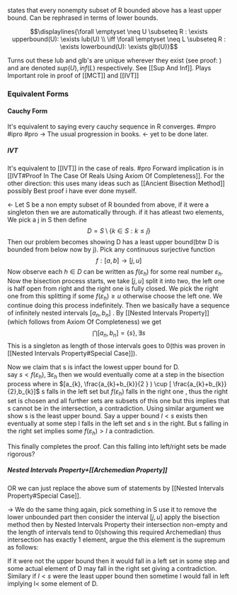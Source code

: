 states that every nonempty subset of R bounded above has a least upper bound. Can be rephrased in terms of lower bounds.

$$\displaylines{\forall \emptyset \neq U \subseteq R : \exists upperbound(U): \exists lub(U) \\ \iff \forall \emptyset \neq L \subseteq R : \exists lowerbound(U): \exists glb(U)}$$

Turns out these lub and glb's are unique wherever they exist (see proof: ) and are denoted $sup(U),inf(L)$ respectively. See [[Sup And Inf]]. Plays Important role in proof of [[MCT]] and [[IVT]]

### Equivalent Forms

#### Cauchy Form
It's equivalent to saying every cauchy sequence in R converges. #mpro #ipro #pro 
-> The usual progression in books.
<- yet to be done later.

##### IVT
It's equivalent to [[IVT]] in the case of reals. 
#pro Forward implication is in [[IVT#Proof In The Case Of Reals Using Axiom Of Completeness]].
For the other direction: this uses many ideas such as [[Ancient Bisection Method]] possibly Best proof i have ever done myself.

<- Let S be a non empty subset of R bounded from above, if it were a singleton then we are automatically through. if it has atleast two elements, We pick a j in S then define
$$
D = S \setminus \{ k \in S : k \leq j \}
$$
Then our problem becomes showing D has a least upper bound(btw D is bounded from below now by j). Pick any continuous surjective function
$$
f : [a,b] \to [j,u]
$$
Now observe each $h \in D$ can be written as $f(\varepsilon_{h})$ for some real number $\varepsilon_{h}$. Now the bisection process starts, we take $[j,u]$ split it into two, the left one is half open from right and the right one is fully closed. We pick the right one from this splitting if some $f(\varepsilon_{h}) \geq u$ otherwise choose the left one. We continue doing this process indefinitely. Then we basically have a sequence of infinitely nested intervals $[a_{n},b_{n}]$ . By [[Nested Intervals Property]] (which follows from Axiom Of Completeness)
we get
$$
\bigcap [a_{n},b_{n}] = \{ s \}, \exists s 
$$
This is a singleton as length of those intervals goes to 0(this was proven in [[Nested Intervals Property#Special Case]]). 

Now we claim that s is infact the lowest upper bound for D.  
say $s<f(\varepsilon_{h}),\exists \varepsilon_{h}$ then we would eventually come at a step in the bisection process where in $[a_{k}, \frac{a_{k}+b_{k}}{2  } ) \cup [ \frac{a_{k}+b_{k}}{2},b_{k}]$ s falls in the left set but $f(\varepsilon_{h})$ falls in the right one , thus the right set is chosen and all further sets are subsets of this one but this implies that s cannot be in the intersection, a contradiction.
Using similar argument we show s is the least upper bound. Say a upper bound $l<s$ exists then eventually at some step l falls in the left set and s in the right. But s falling in the right set implies some $f(\varepsilon_{h}) >l$ a contradiction.

This finally completes the proof.
Can this falling into left/right sets be made rigorous?

##### Nested Intervals Property+[[Archemedian Property]] 
OR we can just replace the above sum of statements by [[Nested Intervals Property#Special Case]].

-> We do the same thing again, pick something in S use it to remove the lower unbounded part then consider the interval $[j,u]$ apply the bisection method then by Nested Intervals Property their intersection non-empty and the length of intervals tend to 0(showing this required Archemedian) thus intersection has exactly 1 element, argue the this element is the supremum as follows:

If it were not the upper bound then it would fall in a left set in some step and some actual element of D may fall in the right set giving a contradiction.
Similary if $l<s$ were the least upper bound then sometime l would fall in left implying l< some element of D.